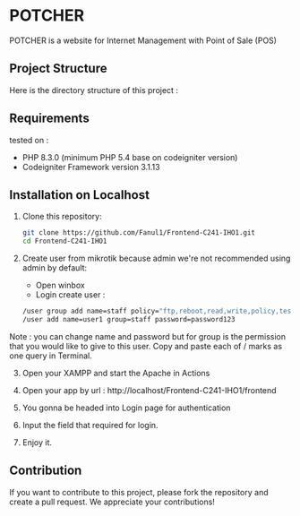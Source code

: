 # POTCHER

POTCHER is a website for Internet Management with Point of Sale (POS)

## Project Structure

Here is the directory structure of this project :

## Requirements
tested on :
 - PHP 8.3.0 (minimum PHP 5.4 base on codeigniter version)
 - Codeigniter Framework version 3.1.13

## Installation on Localhost
1. Clone this repository:

    ```bash
    git clone https://github.com/Fanul1/Frontend-C241-IHO1.git
    cd Frontend-C241-IHO1
    ```
2. Create user from mikrotik because admin we're not recommended using admin by default:
    - Open winbox 
    - Login create user : 
    ```bash 
    /user group add name=staff policy="ftp,reboot,read,write,policy,test,winbox,password,web,sniff,sensitive,api,romon,dude,tikapp,!telnet,!ssh,!ftp,!pptp,!l2tp,!sstp,!pptp-out,!l2tp-out,!sstp-out,!ether,!ppp,!owner,!policy,!local,!dhcp,!dial,!admin"
    /user add name=user1 group=staff password=password123
    ```

Note : you can change name and password but for group is the permission that you would like to give to this user. Copy and paste each of / marks as one query in Terminal.

3. Open your XAMPP and start the Apache in Actions

4. Open your app by url : http://localhost/Frontend-C241-IHO1/frontend

5. You gonna be headed into Login page for authentication

6. Input the field that required for login.

7. Enjoy it.

## Contribution

If you want to contribute to this project, please fork the repository and create a pull request. We appreciate your contributions!
    
